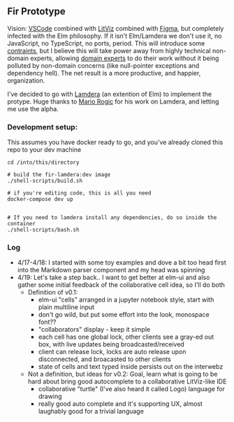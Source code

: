 ## Fir Prototype

Vision: [VSCode](https://code.visualstudio.com/) combined with [LitViz](https://github.com/gicentre/litvis) combined with [Figma](https://www.figma.com/), but completely infected with the Elm
philosophy. If it isn't Elm/Lamdera we don't use it, no JavaScript, no TypeScript, no ports, period. This will introduce some [contraints](https://dashboard.lamdera.app/shouldnt-use), but I believe this will take power away from highly technical non-domain experts, allowing [domain experts](https://www.youtube.com/watch?v=PLFl95c-IiU&t=2115s) to do their work without it being polluted by non-domain concerns (like null-pointer exceptions and dependency hell). The net result is a more productive, and happier, organization.

I've decided to go with [Lamdera](https://dashboard.lamdera.app/features) (an extention of Elm) to implement the protype. Huge thanks to [Mario Rogic](https://github.com/supermario) for his work on Lamdera, and letting me use the alpha.


### Development setup:

This assumes you have docker ready to go, and you've already cloned this repo to your dev machine

```
cd /into/this/directory

# build the fir-lamdera:dev image
./shell-scripts/build.sh

# if you're editing code, this is all you need
docker-compose dev up


# If you need to lamdera install any dependencies, do so inside the container
./shell-scripts/bash.sh
```

### Log

 * 4/17-4/18: I started with some toy examples and dove a bit too head first into the Markdown parser component and my head was spinning
 * 4/19: Let's take a step back..
   I want to get better at elm-ui and also gather some initial feedback of the collaborative cell idea, so I'll do both
    * Definition of v0.1:
       * elm-ui "cells" arranged in a jupyter notebook style, start with plain multiline input
       * don't go wild, but put some effort into the look, monospace font??
       * "collaborators" display - keep it simple
       * each cell has one global lock, other clients see a gray-ed out box, with live updates being broadcasted/received
       * client can release lock, locks are auto release upon disconnected, and broacasted to other clients
       * state of cells and text typed inside persists out on the interwebz
   * Not a definition, but ideas for v0.2: Goal, learn what is going to be hard about bring good autocomplete to a collaborative LitViz-like IDE
       * collaborative "turtle" (I've also heard it called Logo) language for drawing
       * really good auto complete and it's supporting UX, almost laughably good for a trivial language
